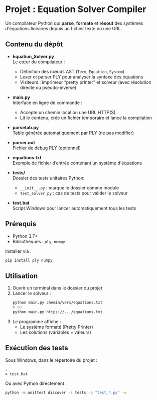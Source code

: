 # Projet : Equation Solver Compiler

Un compilateur Python qui **parse**, **formate** et **résout** des systèmes d'équations linéaires depuis un fichier texte ou une URL.

## Contenu du dépôt

- **Equation_Solver.py**  
  Le cœur du compilateur :
  - Définition des nœuds AST (`Term`, `Equation`, `System`)
  - Lexer et parser PLY pour analyser la syntaxe des équations
  - Visiteurs : imprimeur “pretty printer” et solveur (avec résolution directe ou pseudo-inverse)

- **main.py**  
  Interface en ligne de commande :
  - Accepte un chemin local ou une URL HTTP(S)
  - Lit le contenu, crée un fichier temporaire et lance la compilation

- **parsetab.py**  
  Table générée automatiquement par PLY (ne pas modifier)

- **parser.out**  
  Fichier de debug PLY (optionnel)

- **equations.txt**  
  Exemple de fichier d’entrée contenant un système d'équations

- **tests/**  
  Dossier des tests unitaires Python:
  - `__init__.py` : marque le dossier comme module
  - `test_solver.py` : cas de tests pour valider le solveur

- **test.bat**  
  Script Windows pour lancer automatiquement tous les tests

## Prérequis

- Python 3.7+  
- Bibliothèques : `ply`, `numpy`  

Installer via :
```bash
pip install ply numpy
```

## Utilisation

1. Ouvrir un terminal dans le dossier du projet
2. Lancer le solveur :
   ```bash
   python main.py chemin/vers/equations.txt
   # ou
   python main.py https://.../equations.txt
   ```
3. Le programme affiche :
   - Le système formaté (Pretty Printer)
   - Les solutions (variables = valeurs)

## Exécution des tests

Sous Windows, dans le répertoire du projet :
```bat
.
> test.bat
```
Ou avec Python directement :
```bash
python -m unittest discover -s tests -p "test_*.py" -v
```


